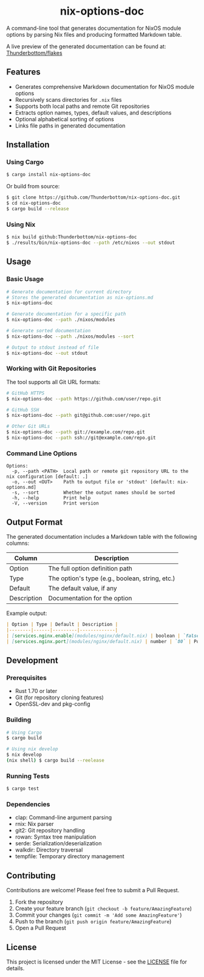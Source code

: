 <h1 align="center">nix-options-doc</h1>

A command-line tool that generates documentation for NixOS module options by parsing Nix files and producing formatted Markdown table.

A live preview of the generated documentation can be found at: [Thunderbottom/flakes](https://github.com/Thunderbottom/flakes/blob/main/options.md)

## Features

- Generates comprehensive Markdown documentation for NixOS module options
- Recursively scans directories for `.nix` files
- Supports both local paths and remote Git repositories
- Extracts option names, types, default values, and descriptions
- Optional alphabetical sorting of options
- Links file paths in generated documentation

## Installation

### Using Cargo

```bash
$ cargo install nix-options-doc
```

Or build from source:

```bash
$ git clone https://github.com/Thunderbottom/nix-options-doc.git
$ cd nix-options-doc
$ cargo build --release
```

### Using Nix

```bash
$ nix build github:Thunderbottom/nix-options-doc
$ ./results/bin/nix-options-doc --path /etc/nixos --out stdout  
```

## Usage

### Basic Usage

```bash
# Generate documentation for current directory
# Stores the generated documentation as nix-options.md
$ nix-options-doc

# Generate documentation for a specific path
$ nix-options-doc --path ./nixos/modules

# Generate sorted documentation
$ nix-options-doc --path ./nixos/modules --sort

# Output to stdout instead of file
$ nix-options-doc --out stdout
```

### Working with Git Repositories

The tool supports all Git URL formats:

```bash
# GitHub HTTPS
$ nix-options-doc --path https://github.com/user/repo.git

# GitHub SSH
$ nix-options-doc --path git@github.com:user/repo.git

# Other Git URLs
$ nix-options-doc --path git://example.com/repo.git
$ nix-options-doc --path ssh://git@example.com/repo.git
```

### Command Line Options

```
Options:
  -p, --path <PATH>  Local path or remote git repository URL to the nix configuration [default: .]
  -o, --out <OUT>    Path to output file or 'stdout' [default: nix-options.md]
  -s, --sort         Whether the output names should be sorted
  -h, --help         Print help
  -V, --version      Print version
```

## Output Format

The generated documentation includes a Markdown table with the following columns:

| Column | Description |
|--------|-------------|
| Option | The full option definition path |
| Type | The option's type (e.g., boolean, string, etc.) |
| Default | The default value, if any |
| Description | Documentation for the option |

Example output:

```markdown
| Option | Type | Default | Description |
|--------|------|---------|-------------|
| [services.nginx.enable](modules/nginx/default.nix) | boolean | `false` | Whether to enable nginx |
| [services.nginx.port](modules/nginx/default.nix) | number | `80` | Port to listen on |
```

## Development

### Prerequisites

- Rust 1.70 or later
- Git (for repository cloning features)
- OpenSSL-dev and pkg-config

### Building

```bash
# Using Cargo
$ cargo build

# Using nix develop
$ nix develop
(nix shell) $ cargo build --reelease
```

### Running Tests

```bash
$ cargo test
```

### Dependencies

- clap: Command-line argument parsing
- rnix: Nix parser
- git2: Git repository handling
- rowan: Syntax tree manipulation
- serde: Serialization/deserialization
- walkdir: Directory traversal
- tempfile: Temporary directory management

## Contributing

Contributions are welcome! Please feel free to submit a Pull Request.

1. Fork the repository
2. Create your feature branch (`git checkout -b feature/AmazingFeature`)
3. Commit your changes (`git commit -m 'Add some AmazingFeature'`)
4. Push to the branch (`git push origin feature/AmazingFeature`)
5. Open a Pull Request

## License

This project is licensed under the MIT License - see the [LICENSE](LICENSE) file for details.
